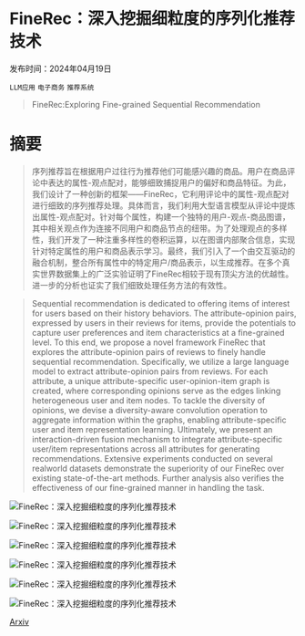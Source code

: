# FineRec：深入挖掘细粒度的序列化推荐技术

发布时间：2024年04月19日

`LLM应用` `电子商务` `推荐系统`

> FineRec:Exploring Fine-grained Sequential Recommendation

# 摘要

> 序列推荐旨在根据用户过往行为推荐他们可能感兴趣的商品。用户在商品评论中表达的属性-观点配对，能够细致捕捉用户的偏好和商品特征。为此，我们设计了一种创新的框架——FineRec，它利用评论中的属性-观点配对进行细致的序列推荐处理。具体而言，我们利用大型语言模型从评论中提炼出属性-观点配对。针对每个属性，构建一个独特的用户-观点-商品图谱，其中相关观点作为连接不同用户和商品节点的纽带。为了处理观点的多样性，我们开发了一种注重多样性的卷积运算，以在图谱内部聚合信息，实现针对特定属性的用户和商品表示学习。最终，我们引入了一个由交互驱动的融合机制，整合所有属性中的特定用户/商品表示，以生成推荐。在多个真实世界数据集上的广泛实验证明了FineRec相较于现有顶尖方法的优越性。进一步的分析也证实了我们细致处理任务方法的有效性。

> Sequential recommendation is dedicated to offering items of interest for users based on their history behaviors. The attribute-opinion pairs, expressed by users in their reviews for items, provide the potentials to capture user preferences and item characteristics at a fine-grained level. To this end, we propose a novel framework FineRec that explores the attribute-opinion pairs of reviews to finely handle sequential recommendation. Specifically, we utilize a large language model to extract attribute-opinion pairs from reviews. For each attribute, a unique attribute-specific user-opinion-item graph is created, where corresponding opinions serve as the edges linking heterogeneous user and item nodes. To tackle the diversity of opinions, we devise a diversity-aware convolution operation to aggregate information within the graphs, enabling attribute-specific user and item representation learning. Ultimately, we present an interaction-driven fusion mechanism to integrate attribute-specific user/item representations across all attributes for generating recommendations. Extensive experiments conducted on several realworld datasets demonstrate the superiority of our FineRec over existing state-of-the-art methods. Further analysis also verifies the effectiveness of our fine-grained manner in handling the task.

![FineRec：深入挖掘细粒度的序列化推荐技术](../../../paper_images/2404.12975/x1.png)

![FineRec：深入挖掘细粒度的序列化推荐技术](../../../paper_images/2404.12975/x2.png)

![FineRec：深入挖掘细粒度的序列化推荐技术](../../../paper_images/2404.12975/x3.png)

![FineRec：深入挖掘细粒度的序列化推荐技术](../../../paper_images/2404.12975/x4.png)

![FineRec：深入挖掘细粒度的序列化推荐技术](../../../paper_images/2404.12975/x5.png)

![FineRec：深入挖掘细粒度的序列化推荐技术](../../../paper_images/2404.12975/x6.png)

[Arxiv](https://arxiv.org/abs/2404.12975)